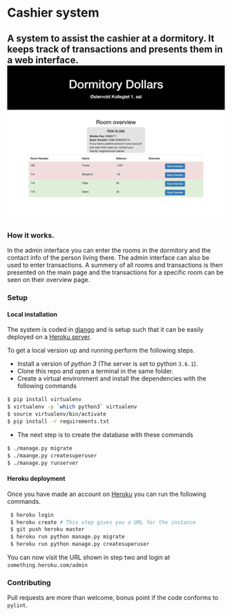 # Cashier system
A system to assist the cashier at a dormitory. It keeps track of transactions
and presents them in a web interface.
![Screenshot](Screenshot.png)
---

### How it works.
In the admin interface you can enter the rooms in the dormitory and the contact
info of the person living there. The admin interface can also be used to enter
transactions.
A summery of all rooms and transactions is then presented on the main page and
the transactions for a specific room can be seen on their overview page.

### Setup
#### Local installation
The system is coded in [django](https://www.djangoproject.com) and is setup
such that it can be easily deployed on a [Heroku server](https://www.heroku.com).

To get a local version up and running perform the following steps.

* Install a version of _python 3_ (The server is set to python `3.6.1`).
* Clone this repo and open a terminal in the same folder.
* Create a virtual environment and install the dependencies with the
following commands
```bash
$ pip install virtualenv
$ virtualenv -p `which python3` virtualenv
$ source virtualenv/bin/activate
$ pip install -r requirements.txt
```
* The next step is to create the database with these commands
```bash
$ ./manage.py migrate
$ ./maange.py createsuperuser
$ ./manage.py runserver
```

#### Heroku deployment
Once you have made an account on [Heroku](https://www.heroku.com) you can run
the following commands.
```bash
 $ heroku login
 $ heroku create # This step gives you a URL for the instance
 $ git push heroku master
 $ heroku run python manage.py migrate
 $ heroku run python manage.py createsuperuser
```
You can now visit the URL shown in step two and login at `something.heroku.com/admin`



### Contributing
Pull requests are more than welcome, bonus point if the code conforms to
`pylint`.
